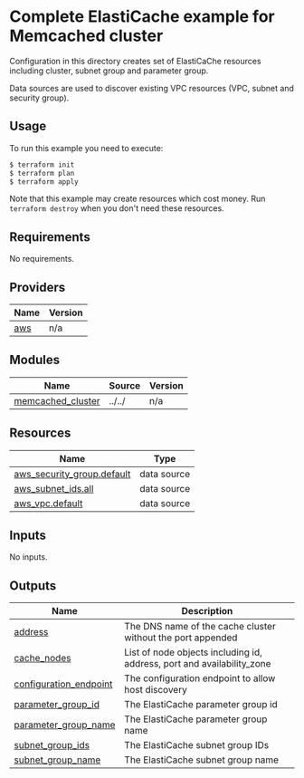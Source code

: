 # Complete ElastiCache example for Memcached cluster

Configuration in this directory creates set of ElastiCaChe resources including cluster, subnet group and parameter group.

Data sources are used to discover existing VPC resources (VPC, subnet and security group).

## Usage

To run this example you need to execute:

```bash
$ terraform init
$ terraform plan
$ terraform apply
```

Note that this example may create resources which cost money. Run `terraform destroy` when you don't need these resources.

<!-- BEGINNING OF PRE-COMMIT-TERRAFORM DOCS HOOK -->
## Requirements

No requirements.

## Providers

| Name | Version |
|------|---------|
| <a name="provider_aws"></a> [aws](#provider\_aws) | n/a |

## Modules

| Name | Source | Version |
|------|--------|---------|
| <a name="module_memcached_cluster"></a> [memcached\_cluster](#module\_memcached\_cluster) | ../../ | n/a |

## Resources

| Name | Type |
|------|------|
| [aws_security_group.default](https://registry.terraform.io/providers/hashicorp/aws/latest/docs/data-sources/security_group) | data source |
| [aws_subnet_ids.all](https://registry.terraform.io/providers/hashicorp/aws/latest/docs/data-sources/subnet_ids) | data source |
| [aws_vpc.default](https://registry.terraform.io/providers/hashicorp/aws/latest/docs/data-sources/vpc) | data source |

## Inputs

No inputs.

## Outputs

| Name | Description |
|------|-------------|
| <a name="output_address"></a> [address](#output\_address) | The DNS name of the cache cluster without the port appended |
| <a name="output_cache_nodes"></a> [cache\_nodes](#output\_cache\_nodes) | List of node objects including id, address, port and availability\_zone |
| <a name="output_configuration_endpoint"></a> [configuration\_endpoint](#output\_configuration\_endpoint) | The configuration endpoint to allow host discovery |
| <a name="output_parameter_group_id"></a> [parameter\_group\_id](#output\_parameter\_group\_id) | The ElastiCache parameter group id |
| <a name="output_parameter_group_name"></a> [parameter\_group\_name](#output\_parameter\_group\_name) | The ElastiCache parameter group name |
| <a name="output_subnet_group_ids"></a> [subnet\_group\_ids](#output\_subnet\_group\_ids) | The ElastiCache subnet group IDs |
| <a name="output_subnet_group_name"></a> [subnet\_group\_name](#output\_subnet\_group\_name) | The ElastiCache subnet group name |
<!-- END OF PRE-COMMIT-TERRAFORM DOCS HOOK -->
